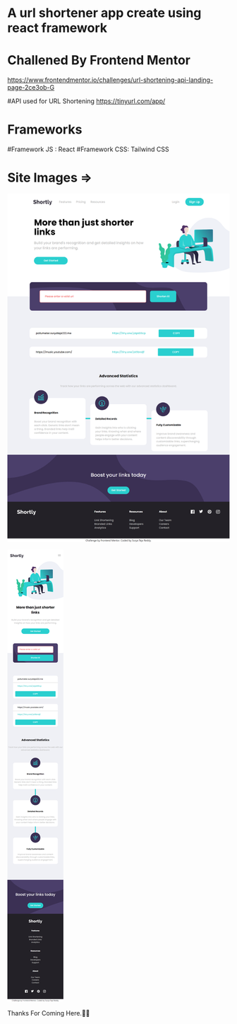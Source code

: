 # A url shortener app create using react framework
# Challened By Frontend Mentor 
https://www.frontendmentor.io/challenges/url-shortening-api-landing-page-2ce3ob-G

#API used for URL Shortening https://tinyurl.com/app/

# Frameworks
#Framework JS : React
#Framework CSS: Tailwind CSS

# Site Images =>

![Desktop Image Preview](https://github.com/surya-teja-222/url-shortner/blob/7b7a88fcfc29fd9a8668b9c9b4c183ccd60132fb/src/assets/final%20outputs/screencapture_desktop.png)

![Mobile Image Preview](https://github.com/surya-teja-222/url-shortner/blob/7b7a88fcfc29fd9a8668b9c9b4c183ccd60132fb/src/assets/final%20outputs/screencapture_mobile.png)

Thanks For Coming Here.🤗🤗


